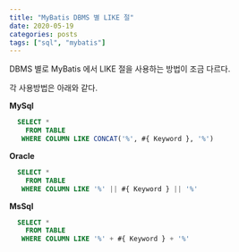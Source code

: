 ```yaml
---
title: "MyBatis DBMS 별 LIKE 절"
date: 2020-05-19
categories: posts
tags: ["sql", "mybatis"]
---
```

DBMS 별로 MyBatis 에서 LIKE 절을 사용하는 방법이 조금 다르다.

각 사용방법은 아래와 같다.

<b>MySql</b>

```sql
  SELECT *
    FROM TABLE
   WHERE COLUMN LIKE CONCAT('%', #{ Keyword }, '%')
```

<b>Oracle</b>

```sql
  SELECT *
    FROM TABLE
   WHERE COLUMN LIKE '%' || #{ Keyword } || '%'
```

<b>MsSql</b>

```sql
  SELECT *
    FROM TABLE
   WHERE COLUMN LIKE '%' + #{ Keyword } + '%'
```
